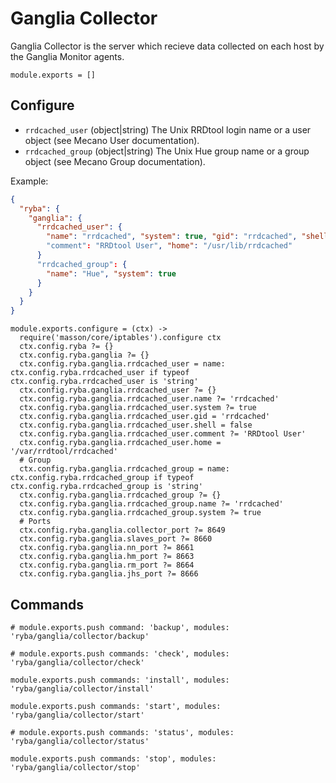 
# Ganglia Collector

Ganglia Collector is the server which recieve data collected on each
host by the Ganglia Monitor agents.

    module.exports = []

## Configure

*   `rrdcached_user` (object|string)
    The Unix RRDtool login name or a user object (see Mecano User documentation).
*   `rrdcached_group` (object|string)
    The Unix Hue group name or a group object (see Mecano Group documentation).

Example:

```json
{
  "ryba": {
    "ganglia": {
      "rrdcached_user": {
        "name": "rrdcached", "system": true, "gid": "rrdcached", "shell": false
        "comment": "RRDtool User", "home": "/usr/lib/rrdcached"
      }
      "rrdcached_group": {
        "name": "Hue", "system": true
      }
    }
  }
}
```

    module.exports.configure = (ctx) ->
      require('masson/core/iptables').configure ctx
      ctx.config.ryba ?= {}
      ctx.config.ryba.ganglia ?= {}
      ctx.config.ryba.ganglia.rrdcached_user = name: ctx.config.ryba.rrdcached_user if typeof ctx.config.ryba.rrdcached_user is 'string'
      ctx.config.ryba.ganglia.rrdcached_user ?= {}
      ctx.config.ryba.ganglia.rrdcached_user.name ?= 'rrdcached'
      ctx.config.ryba.ganglia.rrdcached_user.system ?= true
      ctx.config.ryba.ganglia.rrdcached_user.gid = 'rrdcached'
      ctx.config.ryba.ganglia.rrdcached_user.shell = false
      ctx.config.ryba.ganglia.rrdcached_user.comment ?= 'RRDtool User'
      ctx.config.ryba.ganglia.rrdcached_user.home = '/var/rrdtool/rrdcached'
      # Group
      ctx.config.ryba.ganglia.rrdcached_group = name: ctx.config.ryba.rrdcached_group if typeof ctx.config.ryba.rrdcached_group is 'string'
      ctx.config.ryba.ganglia.rrdcached_group ?= {}
      ctx.config.ryba.ganglia.rrdcached_group.name ?= 'rrdcached'
      ctx.config.ryba.ganglia.rrdcached_group.system ?= true
      # Ports
      ctx.config.ryba.ganglia.collector_port ?= 8649
      ctx.config.ryba.ganglia.slaves_port ?= 8660
      ctx.config.ryba.ganglia.nn_port ?= 8661
      ctx.config.ryba.ganglia.hm_port ?= 8663
      ctx.config.ryba.ganglia.rm_port ?= 8664
      ctx.config.ryba.ganglia.jhs_port ?= 8666

## Commands

    # module.exports.push command: 'backup', modules: 'ryba/ganglia/collector/backup'

    # module.exports.push commands: 'check', modules: 'ryba/ganglia/collector/check'

    module.exports.push commands: 'install', modules: 'ryba/ganglia/collector/install'

    module.exports.push commands: 'start', modules: 'ryba/ganglia/collector/start'

    # module.exports.push commands: 'status', modules: 'ryba/ganglia/collector/status'

    module.exports.push commands: 'stop', modules: 'ryba/ganglia/collector/stop'
